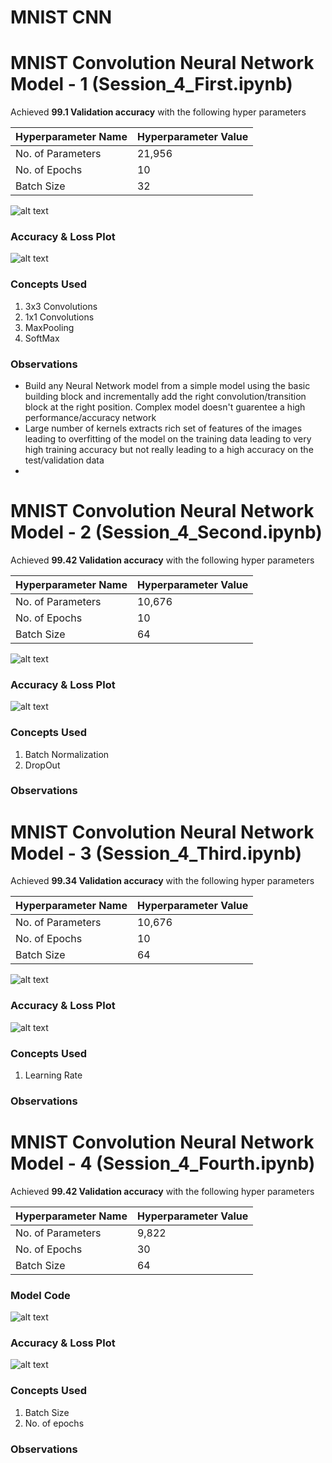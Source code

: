 # MNIST CNN

# MNIST Convolution Neural Network Model - 1 (Session_4_First.ipynb)

Achieved **99.1 Validation accuracy** with the following hyper parameters

|Hyperparameter Name| Hyperparameter Value|
|-------------------|---------------------|
|No. of Parameters| 21,956|
|No. of Epochs| 10 |
|Batch Size| 32|

![alt text](https://github.com/karthikeyanmuthurangam/extensive-vision-ai-program/blob/master/Session4/experiments/experiment%2312/model-code.png "Model Code")

### Accuracy & Loss Plot
![alt text](https://github.com/karthikeyanmuthurangam/extensive-vision-ai-program/blob/master/Session4/experiments/experiment%2312/accuracy-loss-plot.png "Accuracy & Loss Plot")

### Concepts Used
1. 3x3 Convolutions 
2. 1x1 Convolutions
3. MaxPooling
4. SoftMax

### Observations
- Build any Neural Network model from a simple model using the basic building block and incrementally add the right convolution/transition block at the right position. Complex model doesn't guarentee a high performance/accuracy network
- Large number of kernels extracts rich set of features of the images leading to overfitting of the model on the training data leading to very high training accuracy but not really leading to a high accuracy on the test/validation data
- 

# MNIST Convolution Neural Network Model - 2 (Session_4_Second.ipynb)

Achieved **99.42 Validation accuracy** with the following hyper parameters

|Hyperparameter Name| Hyperparameter Value|
|-------------------|---------------------|
|No. of Parameters| 10,676|
|No. of Epochs| 10 |
|Batch Size| 64|

![alt text](https://github.com/karthikeyanmuthurangam/extensive-vision-ai-program/blob/master/Session4/experiments/experiment%2332/model-code.png "Model Code")

### Accuracy & Loss Plot
![alt text](https://github.com/karthikeyanmuthurangam/extensive-vision-ai-program/blob/master/Session4/experiments/experiment%2332/accuracy-loss-plot.png "Accuracy & Loss Plot")

### Concepts Used
1. Batch Normalization
2. DropOut

### Observations

# MNIST Convolution Neural Network Model - 3 (Session_4_Third.ipynb)

Achieved **99.34 Validation accuracy** with the following hyper parameters

|Hyperparameter Name| Hyperparameter Value|
|-------------------|---------------------|
|No. of Parameters| 10,676|
|No. of Epochs| 10 |
|Batch Size| 64|

![alt text](https://github.com/karthikeyanmuthurangam/extensive-vision-ai-program/blob/master/Session4/experiments/experiment%2335/model-code.png "Model Code")

### Accuracy & Loss Plot
![alt text](https://github.com/karthikeyanmuthurangam/extensive-vision-ai-program/blob/master/Session4/experiments/experiment%2335/accuracy-loss-plot.png "Accuracy & Loss Plot")

### Concepts Used
1. Learning Rate

### Observations

# MNIST Convolution Neural Network Model - 4 (Session_4_Fourth.ipynb)

Achieved **99.42 Validation accuracy** with the following hyper parameters

|Hyperparameter Name| Hyperparameter Value|
|-------------------|---------------------|
|No. of Parameters| 9,822|
|No. of Epochs| 30 |
|Batch Size| 64|

### Model Code
![alt text](https://github.com/karthikeyanmuthurangam/extensive-vision-ai-program/blob/master/Session4/experiments/experiment%2334/model-code.png "Model Code")

### Accuracy & Loss Plot
![alt text](https://github.com/karthikeyanmuthurangam/extensive-vision-ai-program/blob/master/Session4/experiments/experiment%2334/accuracy-loss-plot.png "Accuracy & Loss Plot")

### Concepts Used
1. Batch Size
2. No. of epochs

### Observations
